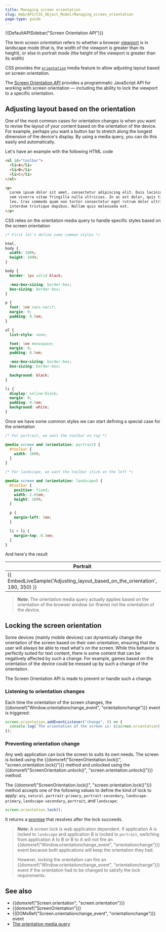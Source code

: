 ```yaml
---
title: Managing screen orientation
slug: Web/API/CSS_Object_Model/Managing_screen_orientation
page-type: guide
---
```


{{DefaultAPISidebar("Screen Orientation API")}}

The term _screen orientation_ refers to whether a browser [viewport](/en-US/docs/Glossary/Viewport) is in landscape mode (that is, the width of the viewport is greater than its height), or else in portrait mode (the height of the viewport is greater than its width)

CSS provides the [`orientation`](/en-US/docs/Web/CSS/@media/orientation) media feature to allow adjusting layout based on screen orientation.

The [Screen Orientation API](/en-US/docs/Web/API/Screen_Orientation_API) provides a programmatic JavaScript API for working with screen orientation — including the ability to lock the viewport to a specific orientation.

## Adjusting layout based on the orientation

One of the most common cases for orientation changes is when you want to revise the layout of your content based on the orientation of the device. For example, perhaps you want a button bar to stretch along the longest dimension of the device's display. By using a media query, you can do this easily and automatically.

Let's have an example with the following HTML code

```html
<ul id="toolbar">
  <li>A</li>
  <li>B</li>
  <li>C</li>
</ul>

<p>
  Lorem ipsum dolor sit amet, consectetur adipiscing elit. Duis lacinia nisi nec
  sem viverra vitae fringilla nulla ultricies. In ac est dolor, quis tincidunt
  leo. Cras commodo quam non tortor consectetur eget rutrum dolor ultricies. Ut
  interdum tristique dapibus. Nullam quis malesuada est.
</p>
```

CSS relies on the orientation media query to handle specific styles based on the screen orientation

```css
/* First let's define some common styles */

html,
body {
  width: 100%;
  height: 100%;
}

body {
  border: 1px solid black;

  -moz-box-sizing: border-box;
  box-sizing: border-box;
}

p {
  font: 1em sans-serif;
  margin: 0;
  padding: 0.5em;
}

ul {
  list-style: none;

  font: 1em monospace;
  margin: 0;
  padding: 0.5em;

  -moz-box-sizing: border-box;
  box-sizing: border-box;

  background: black;
}

li {
  display: inline-block;
  margin: 0;
  padding: 0.5em;
  background: white;
}
```

Once we have some common styles we can start defining a special case for the orientation

```css
/* For portrait, we want the toolbar on top */

@media screen and (orientation: portrait) {
  #toolbar {
    width: 100%;
  }
}

/* For landscape, we want the toolbar stick on the left */

@media screen and (orientation: landscape) {
  #toolbar {
    position: fixed;
    width: 2.65em;
    height: 100%;
  }

  p {
    margin-left: 2em;
  }

  li + li {
    margin-top: 0.5em;
  }
}
```

And here's the result

<table class="no-markdown">
  <thead>
    <tr>
      <th scope="col">Portrait</th>
      <th scope="col">Landscape</th>
    </tr>
  </thead>
  <tbody>
    <tr>
      <td>
        <div>
          {{ EmbedLiveSample('Adjusting_layout_based_on_the_orientation', 180, 350) }}
        </div>
      </td>
      <td>
        <div>
          {{ EmbedLiveSample('Adjusting_layout_based_on_the_orientation', 350, 180) }}
        </div>
      </td>
    </tr>
  </tbody>
</table>

> **Note:** The orientation media query actually applies based on the orientation of the browser window (or iframe) not the orientation of the device.

## Locking the screen orientation

Some devices (mainly mobile devices) can dynamically change the orientation of the screen based on their own orientation, ensuring that the user will always be able to read what's on the screen. While this behavior is perfectly suited for text content, there is some content that can be negatively affected by such a change. For example, games based on the orientation of the device could be messed up by such a change of the orientation.

The Screen Orientation API is made to prevent or handle such a change.

### Listening to orientation changes

Each time the orientation of the screen changes, the {{domxref("Window.orientationchange_event", "orientationchange")}} event is triggered:

```js
screen.orientation.addEventListener("change", () => {
  console.log(`The orientation of the screen is: ${screen.orientation}`);
});
```

### Preventing orientation change

Any web application can lock the screen to suits its own needs. The screen is locked using the {{domxref("ScreenOrientation.lock()", "screen.orientation.lock()")}} method and unlocked using the {{domxref("ScreenOrientation.unlock()", "screen.orientation.unlock()")}} method.

The {{domxref("ScreenOrientation.lock()", "screen.orientation.lock()")}} method accepts one of the following values to define the kind of lock to apply: `any`, `natural`. `portrait-primary`, `portrait-secondary`, `landscape-primary`, `landscape-secondary`, `portrait`, and `landscape`:

```js
screen.orientation.lock();
```

It returns a [promise](/en-US/docs/Web/JavaScript/Reference/Global_Objects/Promise) that resolves after the lock succeeds.

> **Note:** A screen lock is web application dependent. If application A is locked to `landscape` and application B is locked to `portrait`, switching from application A to B or B to A will not fire an {{domxref("Window.orientationchange_event", "orientationchange")}} event because both applications will keep the orientation they had.
>
> However, locking the orientation can fire an {{domxref("Window.orientationchange_event", "orientationchange")}} event if the orientation had to be changed to satisfy the lock requirements.

## See also

- {{domxref("Screen.orientation", "screen.orientation")}}
- {{domxref("ScreenOrientation")}}
- {{DOMxRef("Screen.orientationchange_event", "orientationchange")}} event
- [The orientation media query](/en-US/docs/Web/CSS/@media/orientation)
